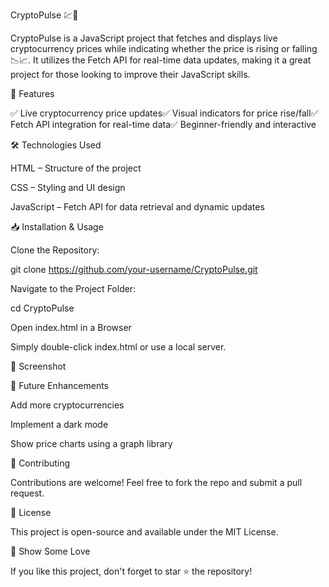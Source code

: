 CryptoPulse 💹🚀

CryptoPulse is a JavaScript project that fetches and displays live cryptocurrency prices while indicating whether the price is rising or falling 📉📈. It utilizes the Fetch API for real-time data updates, making it a great project for those looking to improve their JavaScript skills.

🚀 Features

✅ Live cryptocurrency price updates✅ Visual indicators for price rise/fall✅ Fetch API integration for real-time data✅ Beginner-friendly and interactive

🛠️ Technologies Used

HTML – Structure of the project

CSS – Styling and UI design

JavaScript – Fetch API for data retrieval and dynamic updates

📥 Installation & Usage

Clone the Repository:

git clone https://github.com/your-username/CryptoPulse.git

Navigate to the Project Folder:

cd CryptoPulse

Open index.html in a Browser

Simply double-click index.html or use a local server.

📸 Screenshot



🎯 Future Enhancements

Add more cryptocurrencies

Implement a dark mode

Show price charts using a graph library

🤝 Contributing

Contributions are welcome! Feel free to fork the repo and submit a pull request.

📜 License

This project is open-source and available under the MIT License.

🌟 Show Some Love

If you like this project, don't forget to star ⭐ the repository!
